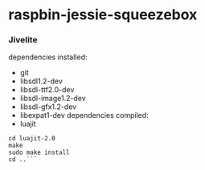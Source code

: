 # raspbin-jessie-squeezebox

### Jivelite
dependencies installed:
* git
* libsdl1.2-dev
* libsdl-ttf2.0-dev
* libsdl-image1.2-dev
* libsdl-gfx1.2-dev
* libexpat1-dev
dependencies compiled:
* luajit
```git clone http://luajit.org/git/luajit-2.0.git
cd luajit-2.0
make
sudo make install
cd ..```
